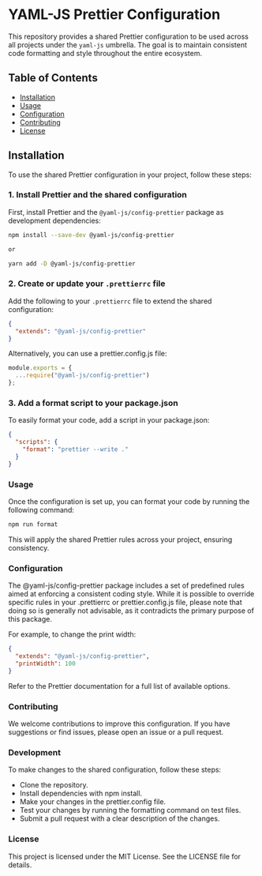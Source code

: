 # YAML-JS Prettier Configuration

This repository provides a shared Prettier configuration to be used across all projects under the `yaml-js` umbrella. The goal is to maintain consistent code formatting and style throughout the entire ecosystem.

## Table of Contents

- [Installation](#installation)
- [Usage](#usage)
- [Configuration](#configuration)
- [Contributing](#contributing)
- [License](#license)

## Installation

To use the shared Prettier configuration in your project, follow these steps:

### 1. Install Prettier and the shared configuration

First, install Prettier and the `@yaml-js/config-prettier` package as development dependencies:

```bash
npm install --save-dev @yaml-js/config-prettier

or

yarn add -D @yaml-js/config-prettier
```

### 2. Create or update your `.prettierrc` file

Add the following to your `.prettierrc` file to extend the shared configuration:

```json
{
  "extends": "@yaml-js/config-prettier"
}
```

Alternatively, you can use a prettier.config.js file:

```javascript
module.exports = {
  ...require("@yaml-js/config-prettier")
};
```

### 3. Add a format script to your package.json
To easily format your code, add a script in your package.json:

```json
{
  "scripts": {
    "format": "prettier --write ."
  }
}
```

### Usage
Once the configuration is set up, you can format your code by running the following command:

```bash
npm run format
```

This will apply the shared Prettier rules across your project, ensuring consistency.

### Configuration
The @yaml-js/config-prettier package includes a set of predefined rules aimed at enforcing a consistent coding style. While it is possible to override specific rules in your .prettierrc or prettier.config.js file, please note that doing so is generally not advisable, as it contradicts the primary purpose of this package.

For example, to change the print width:

```json
{
  "extends": "@yaml-js/config-prettier",
  "printWidth": 100
}
```
Refer to the Prettier documentation for a full list of available options.

### Contributing
We welcome contributions to improve this configuration. If you have suggestions or find issues, please open an issue or a pull request.

### Development
To make changes to the shared configuration, follow these steps:

- Clone the repository.
- Install dependencies with npm install.
- Make your changes in the prettier.config file.
- Test your changes by running the formatting command on test files.
- Submit a pull request with a clear description of the changes.

### License
This project is licensed under the MIT License. See the LICENSE file for details.




